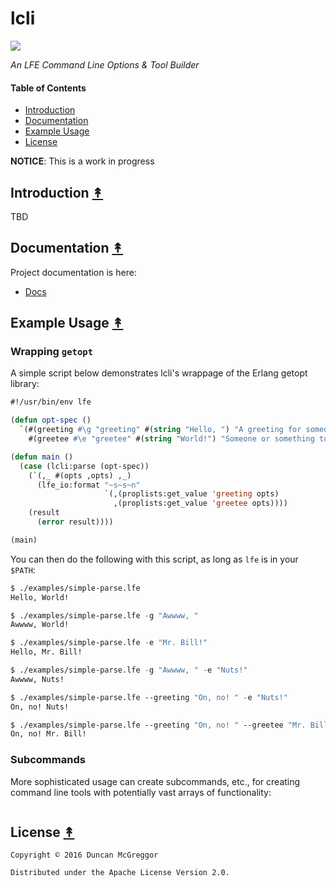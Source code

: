 # lcli

[![][lcli-logo]][lcli-logo-large]

[lcli-logo]: resources/images/elkly-250x.png
[lcli-logo-large]: resources/images/elkly-1200x.png

*An LFE Command Line Options & Tool Builder*


#### Table of Contents

* [Introduction](#introduction-)
* [Documentation](#documentation-)
* [Example Usage](#example-usage-)
* [License](#license-)


**NOTICE**: This is a work in progress


## Introduction [&#x219F;](#table-of-contents)

TBD


## Documentation [&#x219F;](#table-of-contents)

Project documentation is here:

* [Docs](http://oubiwann.github.com/lcli/current)


## Example Usage [&#x219F;](#table-of-contents)

### Wrapping ``getopt``

A simple script below demonstrates lcli's wrappage of the Erlang getopt library:

```cl
#!/usr/bin/env lfe

(defun opt-spec ()
  `(#(greeting #\g "greeting" #(string "Hello, ") "A greeting for someone.")
    #(greetee #\e "greetee" #(string "World!") "Someone or something to greet.")))

(defun main ()
  (case (lcli:parse (opt-spec))
    (`(,_ #(opts ,opts) ,_)
      (lfe_io:format "~s~s~n"
                     `(,(proplists:get_value 'greeting opts)
                       ,(proplists:get_value 'greetee opts))))
    (result
      (error result))))

(main)
```

You can then do the following with this script, as long as ``lfe`` is in your ``$PATH``:

```cl
$ ./examples/simple-parse.lfe
Hello, World!

$ ./examples/simple-parse.lfe -g "Awwww, "
Awwww, World!

$ ./examples/simple-parse.lfe -e "Mr. Bill!"
Hello, Mr. Bill!

$ ./examples/simple-parse.lfe -g "Awwww, " -e "Nuts!"
Awwww, Nuts!

$ ./examples/simple-parse.lfe --greeting "On, no! " -e "Nuts!"
On, no! Nuts!

$ ./examples/simple-parse.lfe --greeting "On, no! " --greetee "Mr. Bill!"
On, no! Mr. Bill!
```


### Subcommands

More sophisticated usage can create subcommands, etc., for creating command line tools with potentially vast arrays of functionality:

```cl

```


## License [&#x219F;](#table-of-contents)

```
Copyright © 2016 Duncan McGreggor

Distributed under the Apache License Version 2.0.
```
